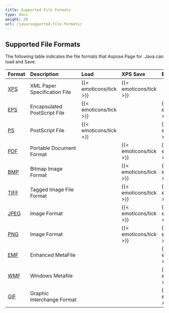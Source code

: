```yaml
---
title: Supported File Formats
type: docs
weight: 20
url: /java/supported-file-formats/
---
```


## **Supported File Formats**
The following table indicates the file formats that Aspose.Page for .Java can load and Save.

|**Format**|**Description**|**Load**|**XPS Save**|**EPS/PS Save**|**Remarks**|
| :- | :- | :- | :- | :- | :- |
|[XPS](https://wiki.fileformat.com/page-description-language/xps/)|XML Paper Specification File|{{< emoticons/tick >}}|{{< emoticons/tick >}}| | |
|[EPS](https://wiki.fileformat.com/page-description-language/eps/)|Encapsulated PostScript File|{{< emoticons/tick >}}| |{{< emoticons/tick >}}| |
|[PS](https://wiki.fileformat.com/page-description-language/ps/)|PostScript File|{{< emoticons/tick >}}| |{{< emoticons/tick >}}| |
|[PDF](https://wiki.fileformat.com/view/pdf/)|Portable Document Format| |{{< emoticons/tick >}}|{{< emoticons/tick >}}| |
|[BMP](https://wiki.fileformat.com/image/bmp/)|Bitmap Image Format| |{{< emoticons/tick >}}|{{< emoticons/tick >}}| |
|[TIFF](https://wiki.fileformat.com/image/tiff/)|Tagged Image File Format| |{{< emoticons/tick >}}|{{< emoticons/tick >}}| |
|[JPEG](https://wiki.fileformat.com/image/jpeg/)|Image Format| |{{< emoticons/tick >}}|{{< emoticons/tick >}}| |
|[PNG](https://wiki.fileformat.com/image/png/)|Image Format| |{{< emoticons/tick >}}|{{< emoticons/tick >}}| |
|[EMF](https://wiki.fileformat.com/image/emf/)|Enhanced MetaFile| | |{{< emoticons/tick >}}| |
|[WMF](https://wiki.fileformat.com/image/wmf/)|Windows Metafile| | |{{< emoticons/tick >}}| |
|[GIF](https://wiki.fileformat.com/image/gif/)|Graphic Interchange Format| | |{{< emoticons/tick >}}| |

